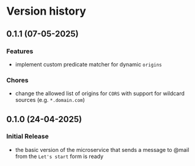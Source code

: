 # Version history

## 0.1.1 (07-05-2025)

### Features
- implement custom predicate matcher for dynamic `origins`

### Chores
- change the allowed list of origins for `CORS` with support for wildcard sources (e.g. `*.domain.com`)

## 0.1.0 (24-04-2025)

### Initial Release
- the basic version of the microservice that sends a message to @mail from the `Let's start` form is ready